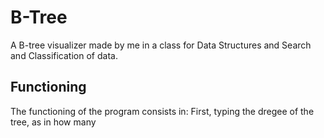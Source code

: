 # B-Tree
A B-tree visualizer made by me in a class for Data Structures and Search and Classification of data. 

## Functioning
The functioning of the program consists in:
First, typing the dregee of the tree, as in how many 

